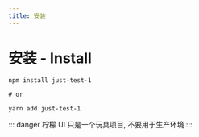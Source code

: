 ```yaml
---
title: 安装
---
```


# 安装 - Install


```shell script
npm install just-test-1

# or

yarn add just-test-1
```


::: danger
柠檬 UI 只是一个玩具项目, 不要用于生产环境
:::